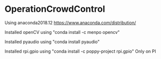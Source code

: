 # OperationCrowdControl
Using anaconda2018.12 https://www.anaconda.com/distribution/

Installed openCV using "conda install -c menpo opencv"

Installed pyaudio using "conda install pyaudio"

Installed rpi.gpio using "conda install -c poppy-project rpi.gpio" Only on PI